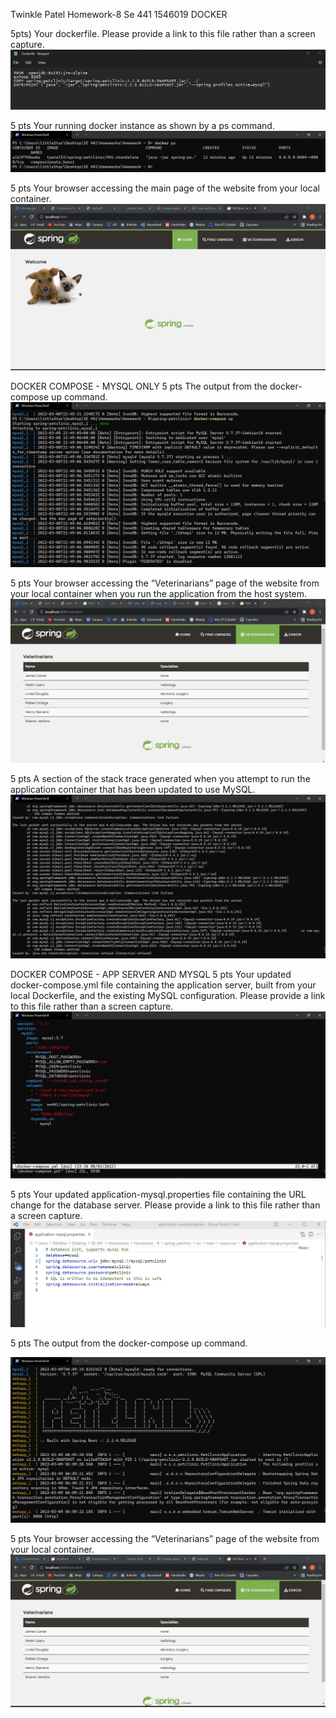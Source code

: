 Twinkle Patel 
Homework-8
Se 441
1546019
DOCKER

5pts) Your dockerfile. Please provide a link to this file rather than a screen capture.
![Screen capture of Docker file#1](Screensnaps/docker0.jpg)
 
5 pts Your running docker instance as shown by a ps command. 
![Screen capture of Docker file#1](Screensnaps/docker1.jpg)
 
5 pts Your browser accessing the main page of the website from your local container. 
 ![Screen capture of Docker file#1](Screensnaps/docker2.jpg)

DOCKER COMPOSE - MYSQL ONLY
5 pts The output from the docker-compose up command.
 ![Screen capture of Docker file#1](Screensnaps/mysql1.jpg)

5 pts Your browser accessing the “Veterinarians” page of the website from your local container when you run the application from the host system. 
 ![Screen capture of Docker file#1](Screensnaps/mysql2.jpg) 

5 pts A section of the stack trace generated when you attempt to run the application container that has been updated to use MySQL. 
  ![Scree3 capture of Docker file#1](Screensnaps/mysql3.jpg)

DOCKER COMPOSE - APP SERVER AND MYSQL
5 pts Your updated docker-compose.yml file containing the application server, built from your local Dockerfile, and the existing MySQL configuration. Please provide a link to this file rather than a screen capture. 
  ![Screen capture of Docker file#1](Screensnaps/app1.jpg)


5 pts Your updated application-mysql.properties file containing the URL change for the database server. Please provide a link to this file rather than a screen capture. 
  ![Screen capture of Docker file#1](Screensnaps/app2.jpg)

5 pts The output from the docker-compose up command. 
 
  ![Screen capture of Docker file#1](Screensnaps/app3.jpg)

5 pts Your browser accessing the “Veterinarians” page of the website from your local container.
  ![Screen capture of Docker file#1](Screensnaps/app4.jpg)
 
